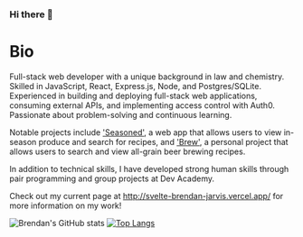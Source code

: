 ### Hi there 👋

<!--
**brendan-jarvis/brendan-jarvis** is a ✨ _special_ ✨ repository because its `README.md` (this file) appears on your GitHub profile.

Here are some ideas to get you started:

- 🔭 I’m currently working on ...
- 🌱 I’m currently learning ...
- 👯 I’m looking to collaborate on ...
- 🤔 I’m looking for help with ...
- 💬 Ask me about ...
- 📫 How to reach me: ...
- 😄 Pronouns: ...
- ⚡ Fun fact: ...
-->

# Bio

Full-stack web developer with a unique background in law and chemistry. Skilled in JavaScript, React, Express.js, Node, and Postgres/SQLite. Experienced in building and deploying full-stack web applications, consuming external APIs, and implementing access control with Auth0. Passionate about problem-solving and continuous learning.

Notable projects include ['Seasoned'](https://seasoned.herokuapp.com/), a web app that allows users to view in-season produce and search for recipes, and ['Brew'](https://brew.onrender.com/), a personal project that allows users to search and view all-grain beer brewing recipes.

In addition to technical skills, I have developed strong human skills through pair programming and group projects at Dev Academy.

Check out my current page at http://svelte-brendan-jarvis.vercel.app/ for more information on my work!

![Brendan's GitHub stats](https://github-readme-stats.vercel.app/api?username=brendan-jarvis&count_private=true&show_icons=true&theme=synthwave) [![Top Langs](https://github-readme-stats.vercel.app/api/top-langs/?username=brendan-jarvis&layout=compact)](https://github.com/brendan-jarvis/github-readme-stats)
